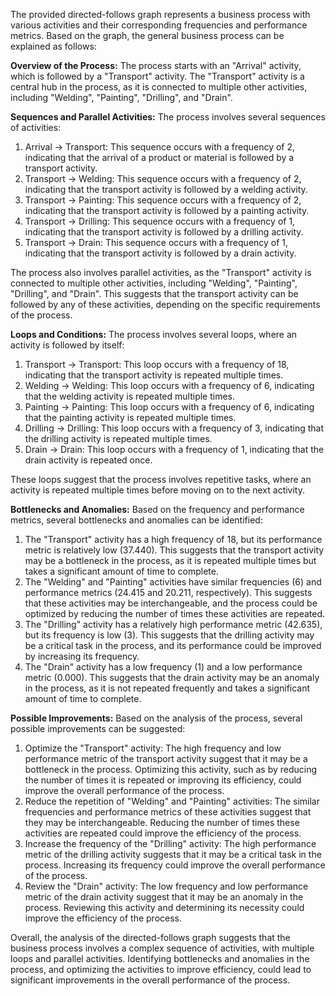 The provided directed-follows graph represents a business process with various activities and their corresponding frequencies and performance metrics. Based on the graph, the general business process can be explained as follows:

**Overview of the Process:**
The process starts with an "Arrival" activity, which is followed by a "Transport" activity. The "Transport" activity is a central hub in the process, as it is connected to multiple other activities, including "Welding", "Painting", "Drilling", and "Drain".

**Sequences and Parallel Activities:**
The process involves several sequences of activities:

1. Arrival -> Transport: This sequence occurs with a frequency of 2, indicating that the arrival of a product or material is followed by a transport activity.
2. Transport -> Welding: This sequence occurs with a frequency of 2, indicating that the transport activity is followed by a welding activity.
3. Transport -> Painting: This sequence occurs with a frequency of 2, indicating that the transport activity is followed by a painting activity.
4. Transport -> Drilling: This sequence occurs with a frequency of 1, indicating that the transport activity is followed by a drilling activity.
5. Transport -> Drain: This sequence occurs with a frequency of 1, indicating that the transport activity is followed by a drain activity.

The process also involves parallel activities, as the "Transport" activity is connected to multiple other activities, including "Welding", "Painting", "Drilling", and "Drain". This suggests that the transport activity can be followed by any of these activities, depending on the specific requirements of the process.

**Loops and Conditions:**
The process involves several loops, where an activity is followed by itself:

1. Transport -> Transport: This loop occurs with a frequency of 18, indicating that the transport activity is repeated multiple times.
2. Welding -> Welding: This loop occurs with a frequency of 6, indicating that the welding activity is repeated multiple times.
3. Painting -> Painting: This loop occurs with a frequency of 6, indicating that the painting activity is repeated multiple times.
4. Drilling -> Drilling: This loop occurs with a frequency of 3, indicating that the drilling activity is repeated multiple times.
5. Drain -> Drain: This loop occurs with a frequency of 1, indicating that the drain activity is repeated once.

These loops suggest that the process involves repetitive tasks, where an activity is repeated multiple times before moving on to the next activity.

**Bottlenecks and Anomalies:**
Based on the frequency and performance metrics, several bottlenecks and anomalies can be identified:

1. The "Transport" activity has a high frequency of 18, but its performance metric is relatively low (37.440). This suggests that the transport activity may be a bottleneck in the process, as it is repeated multiple times but takes a significant amount of time to complete.
2. The "Welding" and "Painting" activities have similar frequencies (6) and performance metrics (24.415 and 20.211, respectively). This suggests that these activities may be interchangeable, and the process could be optimized by reducing the number of times these activities are repeated.
3. The "Drilling" activity has a relatively high performance metric (42.635), but its frequency is low (3). This suggests that the drilling activity may be a critical task in the process, and its performance could be improved by increasing its frequency.
4. The "Drain" activity has a low frequency (1) and a low performance metric (0.000). This suggests that the drain activity may be an anomaly in the process, as it is not repeated frequently and takes a significant amount of time to complete.

**Possible Improvements:**
Based on the analysis of the process, several possible improvements can be suggested:

1. Optimize the "Transport" activity: The high frequency and low performance metric of the transport activity suggest that it may be a bottleneck in the process. Optimizing this activity, such as by reducing the number of times it is repeated or improving its efficiency, could improve the overall performance of the process.
2. Reduce the repetition of "Welding" and "Painting" activities: The similar frequencies and performance metrics of these activities suggest that they may be interchangeable. Reducing the number of times these activities are repeated could improve the efficiency of the process.
3. Increase the frequency of the "Drilling" activity: The high performance metric of the drilling activity suggests that it may be a critical task in the process. Increasing its frequency could improve the overall performance of the process.
4. Review the "Drain" activity: The low frequency and low performance metric of the drain activity suggest that it may be an anomaly in the process. Reviewing this activity and determining its necessity could improve the efficiency of the process.

Overall, the analysis of the directed-follows graph suggests that the business process involves a complex sequence of activities, with multiple loops and parallel activities. Identifying bottlenecks and anomalies in the process, and optimizing the activities to improve efficiency, could lead to significant improvements in the overall performance of the process.